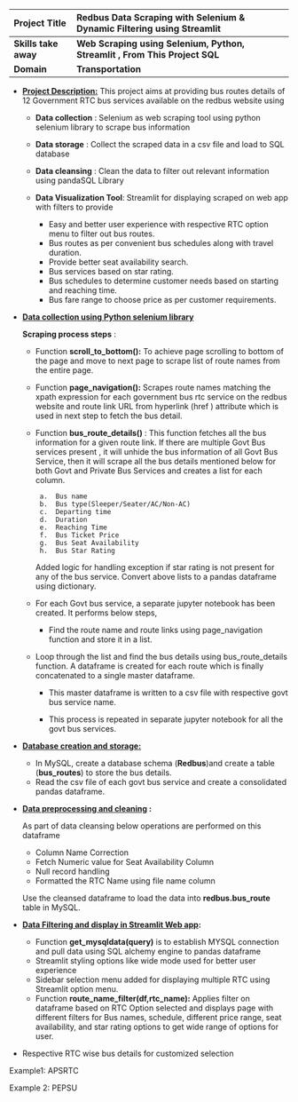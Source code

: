   
  | Project Title    | Redbus Data Scraping with Selenium & Dynamic Filtering using Streamlit |
  | :--- | :--- |
  | **Skills take away** | **Web Scraping using Selenium, Python, Streamlit , From This Project SQL** |
  | **Domain**           | **Transportation**                                                         |




-   <ins>**Project Description:**</ins>
  This project aims at providing bus routes details of 12 Government RTC
bus services available on the redbus website using
    -   **Data collection** : Selenium as web scraping tool using python
      selenium library to scrape bus information
  
    -   **Data storage** : Collect the scraped data in a csv file and load
        to SQL database
    
    -   **Data cleansing** : Clean the data to filter out relevant
        information using pandaSQL Library
    
    -   **Data Visualization Tool**: Streamlit for displaying scraped on web
        app with filters to provide
        - Easy and better user experience with respective RTC option menu to
        filter out bus routes.
        - Bus routes as per convenient bus schedules along with travel
        duration.
        - Provide better seat availability search.
        - Bus services based on star rating.
        - Bus schedules to determine customer needs based on starting and
        reaching time.
        - Bus fare range to choose price as per customer requirements.

-   **<ins>Data collection using Python selenium library</ins>**

    **Scraping process steps** :
    
    -  Function **scroll_to_bottom():** To achieve page scrolling to bottom
        of the page and move to next page to scrape list of route names from
        the entire page.
    
    -  Function **page_navigation():** Scrapes route names matching the
        xpath expression for each government bus rtc service on the redbus
        website and route link URL from hyperlink (href ) attribute which is
        used in next step to fetch the bus detail.
    
    -  Function **bus_route_details()** : This function fetches all the bus
        information for a given route link. If there are multiple Govt Bus
        services present , it will unhide the bus information of all Govt
        Bus Service, then it will scrape all the bus details mentioned below
        for both Govt and Private Bus Services and creates a list for each
        column.
    
            a.  Bus name
            b.  Bus type(Sleeper/Seater/AC/Non-AC)
            c.  Departing time
            d.  Duration
            e.  Reaching Time
            f.  Bus Ticket Price
            g.  Bus Seat Availability
            h.  Bus Star Rating
    
        Added logic for handling exception if star rating is not present for any
        of the bus service. Convert above lists to a pandas dataframe using
        dictionary.
    
    -  For each Govt bus service, a separate jupyter notebook has been
        created. It performs below steps,
    
        -   Find the route name and route links using page_navigation function
            and store it in a list.
    
    -  Loop through the list and find the bus details using
        bus_route_details function. A dataframe is created for each route
        which is finally concatenated to a single master dataframe.
    
        -   This master dataframe is written to a csv file with respective govt
            bus service name.
        
        -   This process is repeated in separate jupyter notebook for all the
            govt bus services.
    
-   **<ins>Database creation and storage:</ins>**

    -  In MySQL, create a database schema (**Redbus**)and create a table
        (**bus_routes**) to store the bus details.
    -  Read the csv file of each govt bus service and create a consolidated
        pandas dataframe.

-   **<ins>Data preprocessing and cleaning</ins> :**

    As part of data cleansing below operations are performed on this
    dataframe
    
    -  Column Name Correction
    -  Fetch Numeric value for Seat Availability Column
    -  Null record handling
    -  Formatted the RTC Name using file name column
    
    Use the cleansed dataframe to load the data into **redbus.bus_route**
    table in MySQL.

-   **<ins>Data Filtering and display in Streamlit Web app</ins>:**
    -  Function **get_mysqldata(query)** is to establish MYSQL connection and pull data using SQL alchemy engine to pandas dataframe   
    -  Streamlit styling options like wide mode used for better user experience
    -  Sidebar selection menu added for displaying multiple RTC using Streamlit option menu.
    -  Function **route_name_filter(df,rtc_name):** Applies filter on dataframe based on RTC Option selected and displays page with different filters for Bus names, schedule, different price range, seat availability, and star rating options to get wide range of options for user.

-   Respective RTC wise bus details for customized selection

Example1: APSRTC


Example 2: PEPSU


